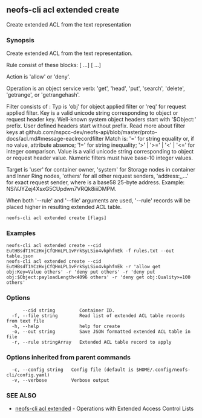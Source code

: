 ## neofs-cli acl extended create

Create extended ACL from the text representation

### Synopsis

Create extended ACL from the text representation.

Rule consist of these blocks: <action> <operation> [<filter1> ...] [<target1> ...]

Action is 'allow' or 'deny'.

Operation is an object service verb: 'get', 'head', 'put', 'search', 'delete', 'getrange', or 'getrangehash'.

Filter consists of <typ>:<key><match><value>
  Typ is 'obj' for object applied filter or 'req' for request applied filter.
  Key is a valid unicode string corresponding to object or request header key.
    Well-known system object headers start with '$Object:' prefix.
    User defined headers start without prefix.
    Read more about filter keys at github.com/nspcc-dev/neofs-api/blob/master/proto-docs/acl.md#message-eaclrecordfilter
  Match is:
    '=' for string equality or, if no value, attribute absence;
    '!=' for string inequality;
    '>' | '>=' | '<' | '<=' for integer comparison.
  Value is a valid unicode string corresponding to object or request header value. Numeric filters must have base-10 integer values.

Target is
  'user' for container owner,
  'system' for Storage nodes in container and Inner Ring nodes,
  'others' for all other request senders,
  'address:<adr1>,<adr2>,...' for exact request sender, where <adr> is a base58 25-byte address. Example: NSiVJYZej4XsxG5CUpdwn7VRQk8iiiDMPM.

When both '--rule' and '--file' arguments are used, '--rule' records will be placed higher in resulting extended ACL table.


```
neofs-cli acl extended create [flags]
```

### Examples

```
neofs-cli acl extended create --cid EutHBsdT1YCzHxjCfQHnLPL1vFrkSyLSio4vkphfnEk -f rules.txt --out table.json
neofs-cli acl extended create --cid EutHBsdT1YCzHxjCfQHnLPL1vFrkSyLSio4vkphfnEk -r 'allow get obj:Key=Value others' -r 'deny put others' -r 'deny put obj:$Object:payloadLength<4096 others' -r 'deny get obj:Quality>=100 others'
```

### Options

```
      --cid string         Container ID.
  -f, --file string        Read list of extended ACL table records from text file
  -h, --help               help for create
  -o, --out string         Save JSON formatted extended ACL table in file
  -r, --rule stringArray   Extended ACL table record to apply
```

### Options inherited from parent commands

```
  -c, --config string   Config file (default is $HOME/.config/neofs-cli/config.yaml)
  -v, --verbose         Verbose output
```

### SEE ALSO

* [neofs-cli acl extended](neofs-cli_acl_extended.md)	 - Operations with Extended Access Control Lists

